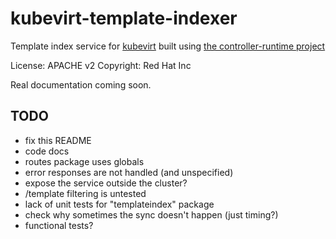 kubevirt-template-indexer
=========================

Template index service for [kubevirt](http://kubevirt.io) built using [the controller-runtime project](https://github.com/kubernetes-sigs/controller-runtime)

License: APACHE v2
Copyright: Red Hat Inc

Real documentation coming soon.

TODO
----
- fix this README
- code docs
- routes package uses globals
- error responses are not handled (and unspecified)
- expose the service outside the cluster?
- /template filtering is untested
- lack of unit tests for "templateindex" package
- check why sometimes the sync doesn't happen (just timing?)
- functional tests?
